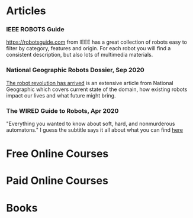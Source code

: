 # Articles

### IEEE ROBOTS Guide 

https://robotsguide.com from IEEE has a great collection of  robots easy to filter by category, features and origin. For each robot you will find a consistent description, but also lots of multimedia materials.

### National Geographic Robots Dossier, Sep 2020

[The robot revolution has arrived](https://www.nationalgeographic.com/magazine/article/the-robot-revolution-has-arrived-feature) is an extensive article from National Geographic which covers current state of the domain, how existing robots impact our lives and what future might bring.

### The WIRED Guide to Robots, Apr 2020

"Everything you wanted to know about soft, hard, and nonmurderous automatons." I guess the subtitle says it all about what you can find [here](https://www.wired.com/story/wired-guide-to-robots/?redirectURL=https%3A%2F%2Fwww.wired.com%2Fstory%2Fwired-guide-to-robots%2F)


# Free Online Courses

# Paid Online Courses

# Books
